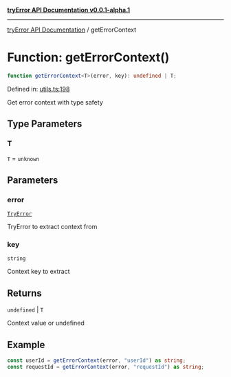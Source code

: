[**tryError API Documentation v0.0.1-alpha.1**](../index.md)

---

[tryError API Documentation](../index.md) / getErrorContext

# Function: getErrorContext()

```ts
function getErrorContext<T>(error, key): undefined | T;
```

Defined in: [utils.ts:198](https://github.com/oconnorjohnson/try-error/blob/e3ae0308069a4fba073f4543d527ad76373db795/src/utils.ts#L198)

Get error context with type safety

## Type Parameters

### T

`T` = `unknown`

## Parameters

### error

[`TryError`](../interfaces/TryError.md)

TryError to extract context from

### key

`string`

Context key to extract

## Returns

`undefined` \| `T`

Context value or undefined

## Example

```typescript
const userId = getErrorContext(error, "userId") as string;
const requestId = getErrorContext(error, "requestId") as string;
```
